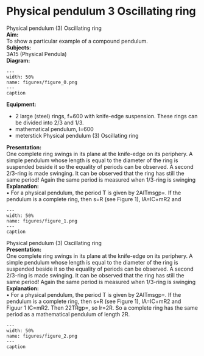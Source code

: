 # Physical pendulum  3  Oscillating ring 
 Physical pendulum (3) Oscillating ring   
<b> Aim: </b>  
 To show a particular example of a compound pendulum.    
<b> Subjects: </b>  
 3A15 (Physical Pendula)   
<b> Diagram: </b>  
   
```{figure} figures/figure_0.png  
---  
width: 50%  
name: figures/figure_0.png  
---  
caption  
``` 
      
<b> Equipment: </b>  
 
 *  2 large (steel) rings, f=600 with knife-edge suspension. These rings can be divided into 2/3 and 1/3. 
 *  mathematical pendulum, l=600 
 *  meterstick Physical pendulum (3) Oscillating ring
    
<b> Presentation: </b>  
 One complete ring swings in its plane at the knife-edge on its periphery. A simple pendulum whose length is equal to the diameter of the ring is suspended beside it so the equality of periods can be observed. A second 2/3-ring is made swinging. It can be observed that the ring has still the same period! Again the same period is measured when 1/3-ring is swinging    
<b> Explanation: </b>  
 • For a physical pendulum, the period T is given by 2AITmsgp=. If the pendulum is a complete ring, then s=R (see Figure 1), IA=IC+mR2 and    
```{figure} figures/figure_1.png  
---  
width: 50%  
name: figures/figure_1.png  
---  
caption  
``` 
 Physical pendulum (3) Oscillating ring    
<b> Presentation: </b>  
 One complete ring swings in its plane at the knife-edge on its periphery. A simple pendulum whose length is equal to the diameter of the ring is suspended beside it so the equality of periods can be observed. A second 2/3-ring is made swinging. It can be observed that the ring has still the same period! Again the same period is measured when 1/3-ring is swinging    
<b> Explanation: </b>  
 • For a physical pendulum, the period T is given by 2AITmsgp=. If the pendulum is a complete ring, then s=R (see Figure 1), IA=IC+mR2 and   Figuur 1 IC=mR2. Then 22TRgp=, so lr=2R. So a complete ring has the same period as a mathematical pendulum of length 2R.   
```{figure} figures/figure_2.png  
---  
width: 50%  
name: figures/figure_2.png  
---  
caption  
``` 
 